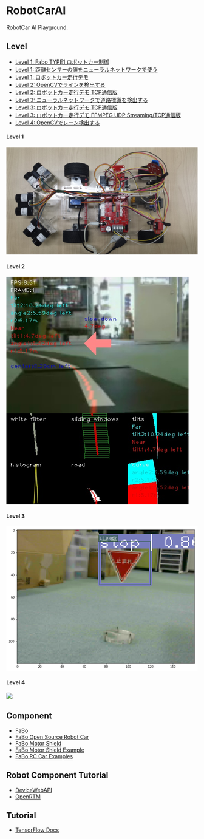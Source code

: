 # RobotCarAI

RobotCar AI Playground.

## Level
* [Level 1: Fabo TYPE1 ロボットカー制御](https://github.com/FaBoPlatform/RobotCarAI/tree/master/level1_car/)
* [Level 1: 距離センサーの値をニューラルネットワークで使う](https://github.com/FaBoPlatform/RobotCarAI/tree/master/level1_sensors/)
* [Level 1: ロボットカー走行デモ](https://github.com/FaBoPlatform/RobotCarAI/tree/master/level1_demo/)
* [Level 2: OpenCVでラインを検出する](https://github.com/FaBoPlatform/RobotCarAI/tree/master/level2_lane_detection/)
* [Level 2: ロボットカー走行デモ TCP通信版](https://github.com/FaBoPlatform/RobotCarAI/tree/master/level2_demo_socket)
* [Level 3: ニューラルネットワークで道路標識を検出する](https://github.com/FaBoPlatform/RobotCarAI/tree/master/level3_object_detection)
* [Level 3: ロボットカー走行デモ TCP通信版](https://github.com/FaBoPlatform/RobotCarAI/tree/master/level3_demo_socket)
* [Level 3: ロボットカー走行デモ FFMPEG UDP Streaming/TCP通信版](https://github.com/FaBoPlatform/RobotCarAI/tree/master/level3_demo_streaming)
* [Level 4: OpenCVでレーン検出する](https://github.com/FaBoPlatform/RobotCarAI/tree/master/level4_lane_detection)

#### Level 1
![](./level1_sensors/document/robotcar.jpg)<br>

#### Level 2
![](./level2_lane_detection/document/result_frame_1.jpg)<br>

#### Level 3
![](./level3_object_detection/document/jetson_tx2-stop.png)<br>

#### Level 4
![](./level4_object_detection/document/result_frame_276.jpg)<br>


## Component
* [FaBo](http://fabo.io)
* [FaBo Open Source Robot Car](https://github.com/FaBoPlatform/RobotCar)
* [FaBo Motor Shield](https://github.com/FaBoPlatform/MotorShield)
* [FaBo Motor Shield Example](https://github.com/FaBoPlatform/MotorShield/example)
* [FaBo RC Car Examples](https://github.com/FaBoPlatform/MotorShieldExamples])


## Robot Component Tutorial

* [DeviceWebAPI](http://docs.fabo.io/devicewebapi/)
* [OpenRTM](http://docs.fabo.io/openrtm/)

## Tutorial

* [TensorFlow Docs](http://docs.fabo.io/tensorflow/)
